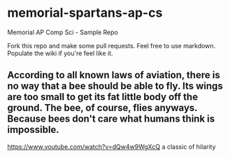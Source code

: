 # memorial-spartans-ap-cs
Memorial AP Comp Sci - Sample Repo

Fork this repo and make some pull requests. Feel free to use markdown.  Populate the wiki if you're feel like it.


## According to all known laws of aviation, there is no way that a bee should be able to fly. Its wings are too small to get its fat little body off the ground. The bee, of course, flies anyways. Because bees don't care what humans think is impossible.

https://www.youtube.com/watch?v=dQw4w9WgXcQ a classic of hilarity

